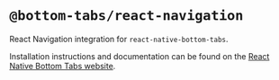# `@bottom-tabs/react-navigation`

React Navigation integration for `react-native-bottom-tabs`.

Installation instructions and documentation can be found on the [React Native Bottom Tabs website](https://callstackincubator.github.io/react-native-bottom-tabs/).
